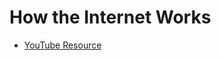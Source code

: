 # How the Internet Works

* [YouTube Resource](https://www.youtube.com/playlist?list=PLzdnOPI1iJNfMRZm5DDxco3UdsFegvuB7)
 

